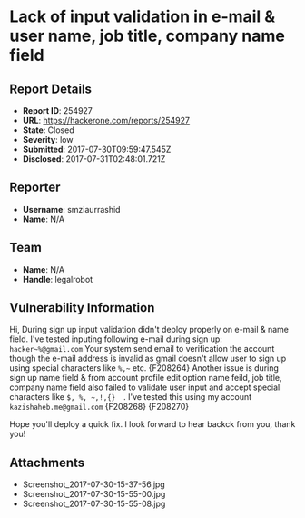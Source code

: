 # Lack of input validation in e-mail & user name, job title, company name field

## Report Details
- **Report ID**: 254927
- **URL**: https://hackerone.com/reports/254927
- **State**: Closed
- **Severity**: low
- **Submitted**: 2017-07-30T09:59:47.545Z
- **Disclosed**: 2017-07-31T02:48:01.721Z

## Reporter
- **Username**: smziaurrashid
- **Name**: N/A

## Team
- **Name**: N/A
- **Handle**: legalrobot

## Vulnerability Information
Hi,
During sign up input validation didn't deploy properly on e-mail & name field. I've tested inputing following e-mail during sign up:
``hacker~%@gmail.com``
Your system send email to verification the account though the e-mail address is invalid as gmail doesn't allow user to sign up using special characters like ``%,~``  etc.
{F208264}
Another issue is during sign up name field & from account profile edit option name feild, job title, company name field also failed to validate user input and accept special characters like ``$, %, ~,!,{}  ``.  I've tested this using my account ``kazishaheb.me@gmail.com``
{F208268}
{F208270}

Hope you'll deploy a quick fix. I look forward to hear backck from you, thank you!

## Attachments
- Screenshot_2017-07-30-15-37-56.jpg
- Screenshot_2017-07-30-15-55-00.jpg
- Screenshot_2017-07-30-15-55-08.jpg
